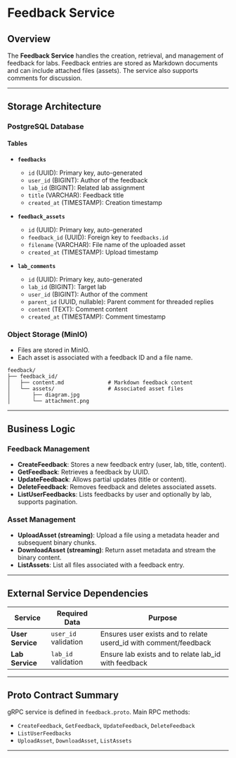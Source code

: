 # Feedback Service

## Overview

The **Feedback Service** handles the creation, retrieval, and management of feedback for labs. Feedback entries are stored as Markdown documents and can include attached files (assets). The service also supports comments for discussion.

---

## Storage Architecture

### PostgreSQL Database

#### Tables

- **`feedbacks`**
    - `id` (UUID): Primary key, auto-generated
    - `user_id` (BIGINT): Author of the feedback
    - `lab_id` (BIGINT): Related lab assignment
    - `title` (VARCHAR): Feedback title
    - `created_at` (TIMESTAMP): Creation timestamp

- **`feedback_assets`**
    - `id` (UUID): Primary key, auto-generated
    - `feedback_id` (UUID): Foreign key to `feedbacks.id`
    - `filename` (VARCHAR): File name of the uploaded asset
    - `created_at` (TIMESTAMP): Upload timestamp

- **`lab_comments`**
    - `id` (UUID): Primary key, auto-generated
    - `lab_id` (BIGINT): Target lab
    - `user_id` (BIGINT): Author of the comment
    - `parent_id` (UUID, nullable): Parent comment for threaded replies
    - `content` (TEXT): Comment content
    - `created_at` (TIMESTAMP): Comment timestamp

### Object Storage (MinIO)

- Files are stored in MinIO.
- Each asset is associated with a feedback ID and a file name.
```
feedback/
├── feedback_id/
│   ├── content.md              # Markdown feedback content
│   └── assets/                 # Associated asset files
│       ├── diagram.jpg
│       └── attachment.png
```
---

## Business Logic

### Feedback Management

- **CreateFeedback**: Stores a new feedback entry (user, lab, title, content).
- **GetFeedback**: Retrieves a feedback by UUID.
- **UpdateFeedback**: Allows partial updates (title or content).
- **DeleteFeedback**: Removes feedback and deletes associated assets.
- **ListUserFeedbacks**: Lists feedbacks by user and optionally by lab, supports pagination.

### Asset Management

- **UploadAsset (streaming)**: Upload a file using a metadata header and subsequent binary chunks.
- **DownloadAsset (streaming)**: Return asset metadata and stream the binary content.
- **ListAssets**: List all files associated with a feedback entry.

---

## External Service Dependencies

| Service         | Required Data         | Purpose                                                          |
|----------------|------------------------|------------------------------------------------------------------|
| **User Service** | `user_id` validation  | Ensures user exists and to relate userd_id with comment/feedback |
| **Lab Service**  | `lab_id` validation   | Ensure lab exists and to relate lab_id with feedback             |

---

## Proto Contract Summary

gRPC service is defined in `feedback.proto`. Main RPC methods:

- `CreateFeedback`, `GetFeedback`, `UpdateFeedback`, `DeleteFeedback`
- `ListUserFeedbacks`
- `UploadAsset`, `DownloadAsset`, `ListAssets`

---